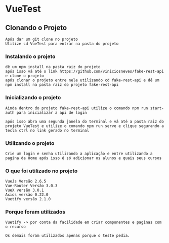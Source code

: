 # VueTest

## Clonando o Projeto
```
Após dar um git clone no projeto
Utilize cd VueTest para entrar na pasta do projeto
```

### Instalando o projeto

``` 
dê um npm install na pasta raiz do projeto
após isso vá até o link https://github.com/viniciosneves/fake-rest-api e clone o projeto
após clonar o projeto entre nele utilizando cd fake-rest-api e dê um npm install na pasta raiz do projeto fake-rest-api
```

### Inicializando o projeto

```
Ainda dentro do projeto fake-rest-api utilize o comando npm run start-auth para inicializar a api de login

após isso abra uma segunda janela do terminal e vá até a pasta raiz do projeto VueTest e utilize o comando npm run serve e clique segurando a tecla ctrl no link gerado no terminal
```

### Utilizando o projeto

```
Crie um login e senha utilizando a aplicação e entre utilizando a pagina da Home após isso é só adicionar os alunos e quais seus cursos
```

### O que foi utilizado no projeto
```
VueJs Versão 2.6.5
Vue-Router Versão 3.0.3
VueX versão 3.0.1
Axios versão 0.22.0
Vuetify versão 2.1.0
```

### Porque foram utilizados
```
Vuetify -> por conta da facilidade em criar componentes e paginas com o recurso

Os demais foram utilizados apenas porque o teste pedia.
```
